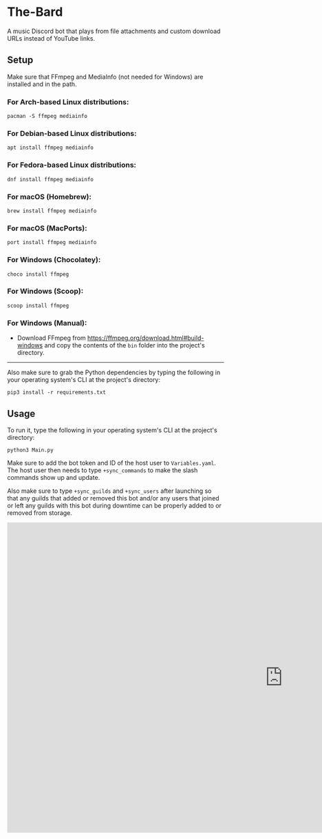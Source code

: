 # The-Bard
A music Discord bot that plays from file attachments and custom download URLs instead of YouTube links.

## Setup
Make sure that FFmpeg and MediaInfo (not needed for Windows) are installed and in the path.

### For Arch-based Linux distributions:
```
pacman -S ffmpeg mediainfo
```

### For Debian-based Linux distributions:
```
apt install ffmpeg mediainfo
```

### For Fedora-based Linux distributions:
```
dnf install ffmpeg mediainfo
```

### For macOS (Homebrew):
```
brew install ffmpeg mediainfo
```

### For macOS (MacPorts):
```
port install ffmpeg mediainfo
```

### For Windows (Chocolatey):
```
choco install ffmpeg
```

### For Windows (Scoop):
```
scoop install ffmpeg
```

### For Windows (Manual):
+ Download FFmpeg from https://ffmpeg.org/download.html#build-windows and copy the contents of the `bin` folder into the project's directory.

---

Also make sure to grab the Python dependencies by typing the following in your operating system's CLI at the project's directory:
```
pip3 install -r requirements.txt
```

## Usage
To run it, type the following in your operating system's CLI at the project's directory:
```
python3 Main.py
```

Make sure to add the bot token and ID of the host user to `Variables.yaml`. The host user then needs to type `+sync_commands` to make the slash commands show up and update.

Also make sure to type `+sync_guilds` and `+sync_users` after launching so that any guilds that added or removed this bot
and/or any users that joined or left any guilds with this bot during downtime can be properly added to or removed from storage.

<iframe width="1280" height="720" src="https://www.youtube.com/embed/5fFW8cCbjbc" title="The Bard Commands Demo" frameborder="0" allow="accelerometer; autoplay; clipboard-write; encrypted-media; gyroscope; picture-in-picture; web-share" referrerpolicy="strict-origin-when-cross-origin" allowfullscreen></iframe>
